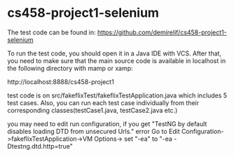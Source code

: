 # cs458-project1-selenium
The test code can be found in: https://github.com/demirelif/cs458-project1-selenium

To run the test code, you should open it in a Java IDE with VCS. After that, you need to make sure that the main source code is available in localhost in the following directory with mamp or xamp:

http://localhost:8888/cs458-project1

test code is on src/fakeflixTest/fakeflixTestApplication.java which includes 5 test cases. Also, you can run each test case individually from their corresponding classes(testCase1.java, testCase2.java etc.)

you may need to edit run configuration, if you get "TestNG by default disables loading DTD from unsecured Urls." error Go to Edit Configuration->fakeflixTestApplication->VM Options-> set "-ea" to "-ea -Dtestng.dtd.http=true"
